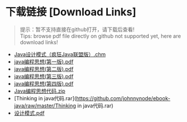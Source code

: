 # 下载链接 [Download Links]

> 提示：暂不支持直接在github打开，请下载后查看!<br>
> Tips: browse pdf file directly on github not supported yet, here are download links!

- [Java设计模式（疯狂Java联盟版）.chm](https://github.com/johnnynode/ebook-java/raw/master/Java设计模式（疯狂Java联盟版）.chm)
- [java编程思想(第一版).pdf](https://github.com/johnnynode/ebook-java/raw/master/java编程思想(第一版).pdf)
- [java编程思想(第二版).pdf](https://github.com/johnnynode/ebook-java/raw/master/java编程思想(第二版).pdf)
- [java编程思想(第三版).pdf](https://github.com/johnnynode/ebook-java/raw/master/java编程思想(第三版).pdf)
- [java编程思想(第四版).pdf](https://github.com/johnnynode/ebook-java/raw/master/java编程思想(第四版).pdf)
- [Java编程思想代码.zip](https://github.com/johnnynode/ebook-java/raw/master/Java编程思想代码.zip)
- [Thinking in java代码.rar](https://github.com/johnnynode/ebook-java/raw/master/Thinking in java代码.rar)
- [设计模式.pdf](https://github.com/johnnynode/ebook-java/raw/master/设计模式.pdf)